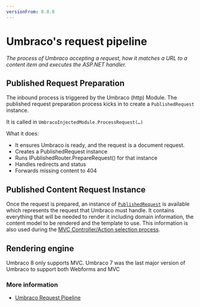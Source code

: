 ```yaml
---
versionFrom: 8.0.0
---
```


# Umbraco's request pipeline

_The process of Umbraco accepting a request, how it matches a URL to a content item and executes the ASP.NET handler._

## Published Request Preparation

The inbound process is triggered by the Umbraco (http) Module.
The published request preparation process kicks in to create a `PublishedRequest` instance.

It is called in `UmbracoInjectedModule.ProcessRequest(…)`

What it does:

* It ensures Umbraco is ready, and the request is a document request.
* Creates a PublishedRequest instance
* Runs IPublishedRouter.PrepareRequest() for that instance
* Handles redirects and status
* Forwards missing content to 404

## Published Content Request Instance

Once the request is prepared, an instance of [`PublishedRequest`](/apidocs/v8/csharp/api/Umbraco.Web.Routing.PublishedRequest.html) is available which represents the request that Umbraco must handle.
It contains everything that will be needed to render it including domain information, the content model to be rendered and the template to use.
This information is also used during the [MVC Controller/Action selection process](../Controller-Selection/).

## Rendering engine

Umbraco 8 only supports MVC.
Umbraco 7 was the last major version of Umbraco to support both Webforms and MVC
	
### More information
- [Umbraco Request Pipeline](../../../Reference/Routing/Request-Pipeline/)
